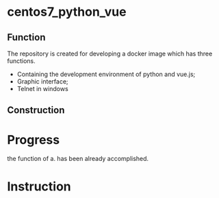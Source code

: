 # centos7_python_vue
## Function
  The repository is created for developing a docker image which has three functions.
+ Containing the development environment of python and vue.js;
+ Graphic interface;
+ Telnet in windows
## Construction
# Progress
the function of a. has been already accomplished.
# Instruction
